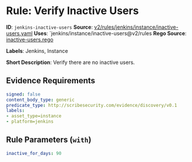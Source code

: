 # Rule: Verify Inactive Users

**ID**: `jenkins-inactive-users`
**Source**: [v2/rules/jenkins/instance/inactive-users.yaml](https://github.com/scribe-public/sample-policies/v2/rules/jenkins/instance/inactive-users.yaml)
**Uses**: `jenkins/instance/inactive-users@v2/rules
**Rego Source**: [inactive-users.rego](https://github.com/scribe-public/sample-policies/v2/rules/jenkins/instance/inactive-users.rego)

**Labels**: Jenkins, Instance

**Short Description**: Verify there are no inactive users.

## Evidence Requirements

```yaml
signed: false
content_body_type: generic
predicate_type: http://scribesecurity.com/evidence/discovery/v0.1
labels:
- asset_type=instance
- platform=jenkins
```
## Rule Parameters (`with`)

```yaml
inactive_for_days: 90
```
